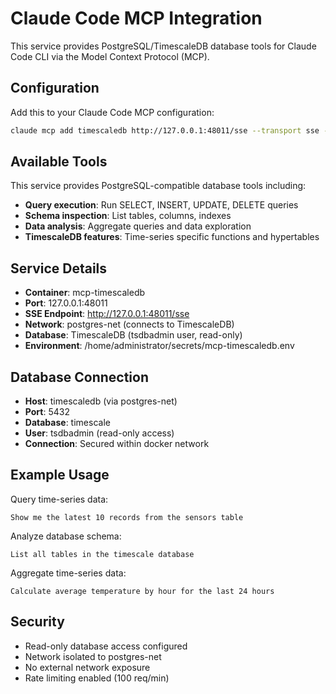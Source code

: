 # Claude Code MCP Integration

This service provides PostgreSQL/TimescaleDB database tools for Claude Code CLI via the Model Context Protocol (MCP).

## Configuration

Add this to your Claude Code MCP configuration:

```bash
claude mcp add timescaledb http://127.0.0.1:48011/sse --transport sse --scope user
```

## Available Tools

This service provides PostgreSQL-compatible database tools including:
- **Query execution**: Run SELECT, INSERT, UPDATE, DELETE queries
- **Schema inspection**: List tables, columns, indexes
- **Data analysis**: Aggregate queries and data exploration
- **TimescaleDB features**: Time-series specific functions and hypertables

## Service Details

- **Container**: mcp-timescaledb
- **Port**: 127.0.0.1:48011
- **SSE Endpoint**: http://127.0.0.1:48011/sse
- **Network**: postgres-net (connects to TimescaleDB)
- **Database**: TimescaleDB (tsdbadmin user, read-only)
- **Environment**: /home/administrator/secrets/mcp-timescaledb.env

## Database Connection

- **Host**: timescaledb (via postgres-net)
- **Port**: 5432
- **Database**: timescale
- **User**: tsdbadmin (read-only access)
- **Connection**: Secured within docker network

## Example Usage

Query time-series data:
```
Show me the latest 10 records from the sensors table
```

Analyze database schema:
```
List all tables in the timescale database
```

Aggregate time-series data:
```
Calculate average temperature by hour for the last 24 hours
```

## Security

- Read-only database access configured
- Network isolated to postgres-net
- No external network exposure
- Rate limiting enabled (100 req/min)